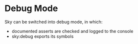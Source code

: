 Debug Mode
==========

Sky can be switched into debug mode, in which:

 - documented asserts are checked and logged to the console
 - sky:debug exports its symbols

